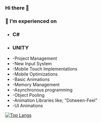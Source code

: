 ### Hi there 👋
### 🔭 I’m experienced on
- ### C#
- ### UNITY
-  -Project Management
-  -New Input System
-  -Mobile Touch Implementations
-  -Mobile Optimizations
-  -Basic Animations
-  -Memory Management
-  -Asynchronous programming
-  -Object Pooling
-  -Animation Libraries like; "Dotween-Feel"
-  -UI Animations

  
[![Top Langs](https://github-readme-stats.vercel.app/api/top-langs/?username=ozturk9976&theme=vue&border_radius=20&card_width=900)](https://github.com/anuraghazra/github-readme-stats)


<!--
**ozturk9976/ozturk9976** is a ✨ _special_ ✨ repository because its `README.md` (this file) appears on your GitHub profile.

Here are some ideas to get you started:

- 🔭 I’m currently working on ...
- 🌱 I’m currently learning ...
- 👯 I’m looking to collaborate on ...
- 🤔 I’m looking for help with ...
- 💬 Ask me about ...
- 📫 How to reach me: ...
- 😄 Pronouns: ...
- ⚡ Fun fact: ...
-->
